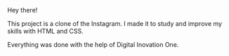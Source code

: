 Hey there!
 
This project is a clone of the Instagram. 
I made it to study and improve my skills with HTML and CSS.

Everything was done with the help of Digital Inovation One.

